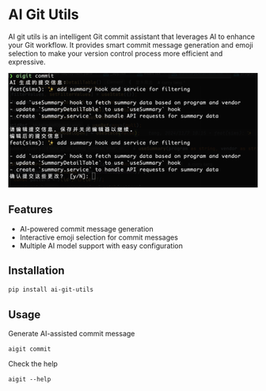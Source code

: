 # AI Git Utils

AI git utils is an intelligent Git commit assistant that leverages AI to enhance your Git workflow.
It provides smart commit message generation and emoji selection to make your version control process more efficient and expressive.


![](./screen.png)

## Features

- AI-powered commit message generation
- Interactive emoji selection for commit messages
- Multiple AI model support with easy configuration

## Installation

```bash
pip install ai-git-utils
```

## Usage

Generate AI-assisted commit message

``` 
aigit commit
```

Check the help

``` 
aigit --help
```

